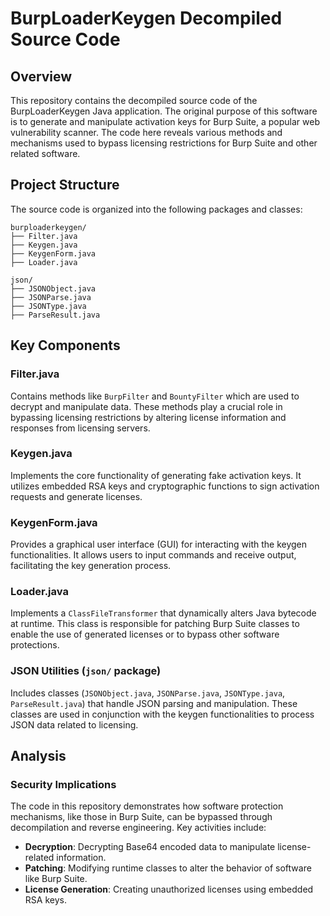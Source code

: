 # BurpLoaderKeygen Decompiled Source Code

## Overview
This repository contains the decompiled source code of the BurpLoaderKeygen Java application. The original purpose of this software is to generate and manipulate activation keys for Burp Suite, a popular web vulnerability scanner. The code here reveals various methods and mechanisms used to bypass licensing restrictions for Burp Suite and other related software.

## Project Structure
The source code is organized into the following packages and classes:
```
burploaderkeygen/
├── Filter.java
├── Keygen.java
├── KeygenForm.java
├── Loader.java

json/
├── JSONObject.java
├── JSONParse.java
├── JSONType.java
├── ParseResult.java
```



## Key Components

### Filter.java
Contains methods like `BurpFilter` and `BountyFilter` which are used to decrypt and manipulate data. These methods play a crucial role in bypassing licensing restrictions by altering license information and responses from licensing servers.

### Keygen.java
Implements the core functionality of generating fake activation keys. It utilizes embedded RSA keys and cryptographic functions to sign activation requests and generate licenses.

### KeygenForm.java
Provides a graphical user interface (GUI) for interacting with the keygen functionalities. It allows users to input commands and receive output, facilitating the key generation process.

### Loader.java
Implements a `ClassFileTransformer` that dynamically alters Java bytecode at runtime. This class is responsible for patching Burp Suite classes to enable the use of generated licenses or to bypass other software protections.

### JSON Utilities (`json/` package)
Includes classes (`JSONObject.java`, `JSONParse.java`, `JSONType.java`, `ParseResult.java`) that handle JSON parsing and manipulation. These classes are used in conjunction with the keygen functionalities to process JSON data related to licensing.

## Analysis

### Security Implications
The code in this repository demonstrates how software protection mechanisms, like those in Burp Suite, can be bypassed through decompilation and reverse engineering. Key activities include:

- **Decryption**: Decrypting Base64 encoded data to manipulate license-related information.
- **Patching**: Modifying runtime classes to alter the behavior of software like Burp Suite.
- **License Generation**: Creating unauthorized licenses using embedded RSA keys.

